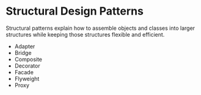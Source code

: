 # Structural Design Patterns
Structural patterns explain how to assemble objects and classes into larger structures while keeping those structures flexible and efficient.

* Adapter
* Bridge
* Composite
* Decorator
* Facade
* Flyweight
* Proxy